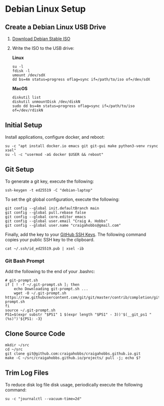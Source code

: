 # Debian Linux Setup


## Create a Debian Linux USB Drive

1. [Download Debian Stable ISO](https://www.debian.org/distrib/netinst)

2. Write the ISO to the USB drive:

   **Linux**

   ~~~
   su -l
   fdisk -l
   umount /dev/sdX
   dd bs=4m status=progress oflag=sync if=/path/to/iso of=/dev/sdX
   ~~~

   **MacOS**

   ~~~
   diskutil list
   diskutil unmountDisk /dev/diskN
   sudo dd bs=4m status=progress oflag=sync if=/path/to/iso of=/dev/rdiskN
   ~~~


## Initial Setup

Install applications, configure docker, and reboot:

~~~
su -c "apt install docker.io emacs git git-gui make python3-venv rsync xsel"
su -l -c "usermod -aG docker $USER && reboot"
~~~


## Git Setup

To generate a git key, execute the following:

~~~
ssh-keygen -t ed25519 -C "debian-laptop"
~~~

To set the git global configuration, execute the following:

~~~
git config --global init.defaultBranch main
git config --global pull.rebase false
git config --global core.editor emacs
git config --global user.email "Craig A. Hobbs"
git config --global user.name "craigahobbs@gmail.com"
~~~

Finally, add the key to your [GitHub SSH Keys](https://github.com/settings/keys). The following
command copies your public SSH key to the clipboard.

~~~
cat ~/.ssh/id_ed25519.pub | xsel -ib
~~~


### Git Bash Prompt

Add the following to the end of your .bashrc:

~~~
# git-prompt.sh
if [ ! -f ~/.git-prompt.sh ]; then
    echo Downloading git-prompt.sh ...
    wget -O ~/.git-prompt.sh https://raw.githubusercontent.com/git/git/master/contrib/completion/git-prompt.sh
fi
source ~/.git-prompt.sh
PS1=$(expr substr "$PS1" 1 $(expr length "$PS1" - 3))'$(__git_ps1 " (%s)")'${PS1: -3}
~~~


## Clone Source Code

~~~
mkdir ~/src
cd ~/src
git clone git@github.com:craigahobbs/craigahobbs.github.io.git
make -C ~/src/craigahobbs.github.io/projects/ pull -j; echo $?
~~~


## Trim Log Files

To reduce disk log file disk usage, periodically execute the following command:

~~~
su -c "journalctl --vacuum-time=2d"
~~~
